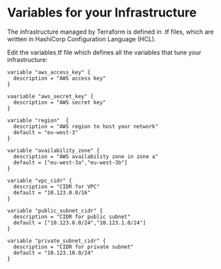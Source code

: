 # Variables for your Infrastructure

The infrastructure managed by Terraform is defined in .tf files, which are written in HashiCorp Configuration Language (HCL). 

Edit the variables.tf file which defines all the variables that tune your infrastructure:
```console
variable "aws_access_key" {
  description = "AWS access key"
}

vaariable "aws_secret_key" {
  description = "AWS secret key"
}

variable "region"  {
  description = "AWS region to host your network"
  default = "eu-west-3"
}

variable "availability_zone" {
  description = "AWS availability zone in zone a"
  default = ["eu-west-3a","eu-west-3b"]
}

variable "vpc_cidr" {
  description = "CIDR for VPC"
  default = "10.123.0.0/16"
}

variable "public_subnet_cidr" {
  description = "CIDR for public subnet"
  default = ["10.123.0.0/24","10.123.1.0/24"]
}

variable "private_subnet_cidr" {
  description = "CIDR for private subnet"
  default = "10.123.10.0/24"
}
```


